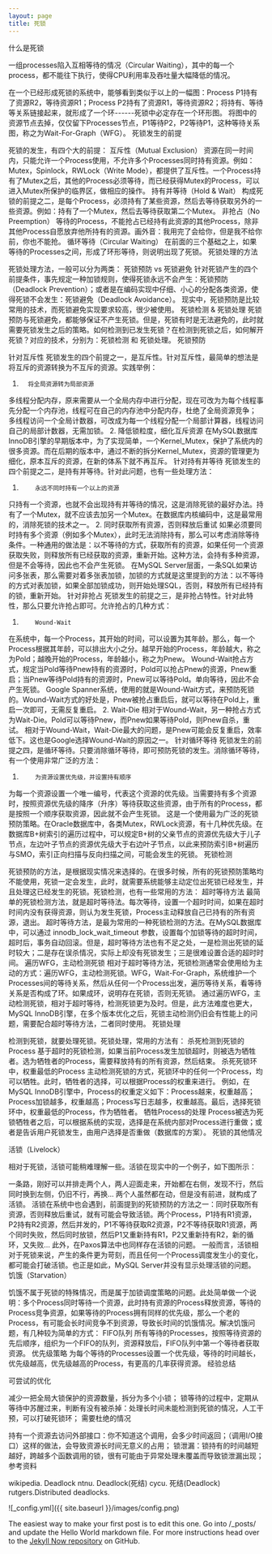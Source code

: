 ```yaml
---
layout: page
title: 死锁
---
```


什么是死锁

一组processes陷入互相等待的情况（Circular Waiting），其中的每一个process，都不能往下执行，使得CPU利用率及吞吐量大幅降低的情况。

在一个已经形成死锁的系统中，能够看到类似于以上的一幅图：Process P1持有了资源R2，等待资源R1；Process P2持有了资源R1，等待资源R2；将持有、等待等关系链接起来，就形成了一个环------死锁中必定存在一个环形图。
将图中的资源节点去掉，仅仅留下Processes节点，P1等待P2，P2等待P1，这种等待关系图，称之为Wait-For-Graph（WFG）。
死锁发生的前提

死锁的发生，有四个大的前提：
互斥性（Mutual Exclusion）
资源在同一时间内，只能允许一个Process使用，不允许多个Processes同时持有资源。例如：Mutex，Spinlock，RWLock（Write Mode），都提供了互斥性。一个Process持有了Mutex之后，其他的Process必须等待，而已经获得Mutex的Process，可以进入Mutex所保护的临界区，做相应的操作。 
持有并等待（Hold & Wait）
构成死锁的前提之二，是每个Process，必须持有了某些资源，然后去等待获取另外的一些资源。例如：持有了一个Mutex，然后去等待获取第二个Mutex。 
非抢占（No Preemption）
等待的Process，不能抢占已经持有此资源的其他Process，除非其他Process自愿放弃他所持有的资源。画外音：我用完了会给你，但是我不给你前，你也不能抢。 
循环等待（Circular Waiting）
在前面的三个基础之上，如果等待的Processes之间，形成了环形等待，则说明出现了死锁。 
死锁处理的方法

死锁处理方法，一般可以分为两类：
死锁预防 vs 死锁避免
针对死锁产生的四个前提条件，事先规定一种加锁规则，使得死锁永远不会产生：死锁预防（Deadlock Prevention）；或者是在编码实现中仔细、小心的分配各类资源，使得死锁不会发生：死锁避免（Deadlock Avoidance）。
现实中，死锁预防是比较常用的技术，而死锁避免实现要求较高，很少被使用。 
死锁检测 & 死锁处理
死锁预防与死锁避免，都能够保证不产生死锁。但是，死锁有时是无法避免的，此时就需要死锁发生之后的策略。如何检测到已发生死锁？在检测到死锁之后，如何解开死锁？对应的技术，分别为：死锁检测 和 死锁处理。
死锁预防

针对互斥性
死锁发生的四个前提之一，是互斥性。针对互斥性，最简单的想法是将互斥的资源转换为不互斥的资源。实践举例：
1.       将全局资源转为局部资源
多线程分配内存，原来需要从一个全局内存中进行分配，现在可改为为每个线程事先分配一个内存池，线程可在自己的内存池中分配内存，杜绝了全局资源竞争； 
多线程访问一个全局计数器，可改成为每一个线程分配一个局部计算器，线程访问自己的局部计数器，无需加锁。 
2.       降低锁粒度，细化互斥资源
在MySQL数据库InnoDB引擎的早期版本中，为了实现简单，一个Kernel_Mutex，保护了系统内的很多资源。而在后期的版本中，通过不断的拆分Kernel_Mutex，资源的管理更为细化，原本互斥的资源，在新的体系下就不再互斥。 
针对持有并等待
死锁发生的四个前提之二，是持有并等待。针对此问题，也有一些处理方法：
1.         永远不同时持有一个以上的资源
只持有一个资源，也就不会出现持有并等待的情况，这是消除死锁的最好办法。持有了一个Mutex，就不应该去加另一个Mutex。在数据库内核编码中，这是最常用的，消除死锁的技术之一。 
2.         同时获取所有资源，否则释放后重试
如果必须要同时持有多个资源（例如多个Mutex），此时无法消除持有，那么可以考虑消除等待条件。一种通用的做法是：以不等待的方式，获取所有的资源，如果任何一个资源获取失败，则释放所有已经获取的资源，重新开始。这种方法，会持有多种资源，但是不会等待，因此也不会产生死锁。
在MySQL Server层面，一条SQL如果访问多张表，那么需要对着多张表加锁，加锁的方式就是这里提到的方法：以不等待的方式对表加锁，如果全部加锁成功，则开始处理SQL，否则，释放所有已经持有的锁，重新开始。 
针对非抢占
死锁发生的前提之三，是非抢占特性。针对此特性，那么只要允许抢占即可。允许抢占的几种方式：
1.         Wound-Wait
在系统中，每一个Process，其开始的时间，可以设置为其年龄。那么，每一个Process根据其年龄，可以排出大小之分。越早开始的Process，年龄越大，称之为Pold；越晚开始的Process，年龄越小，称之为Pnew。
Wound-Wait抢占方式，规定当Pold等待Pnew持有的资源时，Pold可以抢占Pnew的资源，Pnew重启；当Pnew等待Pold持有的资源时，Pnew可以等待Pold。单向等待，因此不会产生死锁。
Google Spanner系统，使用的就是Wound-Wait方式，来预防死锁的。Wound-Wait方式的好处是，Pnew被抢占重启后，就可以等待在Pold上，重启一次即可，无需反复重启。 
2.         Wait-Die
相对于Wound-Wait，另一种抢占方式为Wait-Die。Pold可以等待Pnew，而Pnew如果等待Pold，则Pnew自杀，重试。
相对于Wound-Wait，Wait-Die最大的问题，是Pnew可能会反复重启，效率低下。这也是Google选择Wound-Wait的原因之一。 
针对循环等待
死锁发生的前提之四，是循环等待。只要消除循环等待，即可预防死锁的发生。消除循环等待，有一个使用非常广泛的方法：
1.         为资源设置优先级，并设置持有顺序
为每一个资源设置一个唯一编号，代表这个资源的优先级。当需要持有多个资源时，按照资源优先级的降序（升序）等待获取这些资源，由于所有的Process，都是按照一个顺序获取资源，因此就不会产生死锁。
这是一个使用最为广泛的死锁预防策略。在Oracle数据库中，各类Mutex，RWLock资源，有十几种优先级。在数据库B+树索引的遍历过程中，可以规定B+树的父亲节点的资源优先级大于儿子节点，左边叶子节点的资源优先级大于右边叶子节点，以此来预防索引B+树遍历与SMO，索引正向扫描与反向扫描之间，可能会发生的死锁。
死锁检测

死锁预防的方法，是根据现实情况来选择的。在很多时候，所有的死锁预防策略均不能使用，死锁一定会发生，此时，就需要系统能够主动定位出死锁已经发生，并且处理这已经发生的死锁。死锁检测，也有一些常用的方法：
超时等待方法
最简单的死锁检测方法，就是超时等待法。每次等待，设置一个超时时间，如果在超时时间内没有获得资源，则认为发生死锁，Process主动释放自己已持有的所有资源，退出。
超时等待方法，是最为常用的一种死锁检测的方法。在MySQL数据库中，可以通过 innodb_lock_wait_timeout 参数，设置每个加锁等待的超时时间，超时后，事务自动回滚。但是，超时等待方法也有不足之处，一是检测出死锁的延时较大；二是存在误杀情况，实际上却没有死锁发生；三是很难设置合适的超时时间。 
遍历WFG，主动检测死锁
相对于超时等待方法，死锁检测通常会使用给为主动的方式：遍历WFG，主动检测死锁。WFG，Wait-For-Graph，系统维护一个Processes间的等待关系，然后从任何一个Process出发，遍历等待关系，看等待关系是否构成了环。如果成环，说明存在死锁，否则无死锁。
通过遍历WFG，主动检测死锁，相对于超时等待，检测死锁更为及时。但是，此方法难度也更大，MySQL InnoDB引擎，在多个版本优化之后，死锁主动检测仍旧会有性能上的问题，需要配合超时等待方法，二者同时使用。 
死锁处理

检测到死锁，就要处理死锁。死锁处理，常用的方法有：
杀死检测到死锁的Process
基于超时的死锁检测，如果当前Process发生加锁超时，则被选为牺牲者。选为牺牲者的Process，需要释放持有的所有资源，然后结束。 
杀死死锁环中，权重最低的Process
主动检测死锁的方式，死锁环中的任何一个Process，均可以牺牲。此时，牺牲者的选择，可以根据Process的权重来进行。
例如，在MySQL InnoDB引擎中，Process的权重定义如下：Process越来，权重越高；Process加锁越多，权重越高；Process写日志越多，权重越高。最后，选择死锁环中，权重最低的Process，作为牺牲者。 
牺牲Process的处理
Process被选为死锁牺牲者之后，可以根据系统的实现，选择是在系统内部对Process进行重做；或者是告诉用户死锁发生，由用户选择是否重做（数据库的方案）。 
死锁的其他情况

活锁（Livelock）

相对于死锁，活锁可能稍难理解一些。活锁在现实中的一个例子，如下图所示：

一条路，刚好可以并排走两个人，两人迎面走来，开始都在右侧，发现不行，然后同时换到左侧，仍旧不行，再换… 两个人虽然都在动，但是没有前进，就构成了活锁。
活锁在系统中也会遇到，前面提到的死锁预防的方法之一：同时获取所有资源，否则释放后重试，就有可能会导致活锁。两个Process，P1持有R1资源，P2持有R2资源，然后并发的，P1不等待获取R2资源，P2不等待获取R1资源，两个同时失败，然后同时放锁，然后P1又重新持有R1，P2又重新持有R2，新的循环，又失败… 此外，在Paxos算法中也同样存在活锁的问题。
一般而言，活锁相对于死锁来说，产生的条件更为苛刻，而且任何一个Process调度发生小的变化，都可能会打破活锁。也正是如此，MySQL Server并没有显示处理活锁的问题。 
饥饿（Starvation）

饥饿不属于死锁的特殊情况，而是属于加锁调度策略的问题。此处简单做一个说明：多个Process同时等待一个资源，此时持有资源的Process释放资源，等待的Process竞争资源，如果等待的Process拥有同样的优先级，那么一个老的Process，有可能会长时间竞争不到资源，导致长时间的饥饿情况。解决饥饿问题，有几种较为简单的方式：
FIFO队列
所有等待的Processes，按照等待资源的先后顺序，组织为一个FIFO的队列，资源释放后，FIFO队列中第一个等待者获取资源。 
优先级策略
为每个等待的Processes设置一个优先级，等待的时间越长，优先级越高，优先级越高的Process，有更高的几率获得资源。 
经验总结

可尝试的优化

减少一把全局大锁保护的资源数量，拆分为多个小锁；
锁等待的过程中，定期从等待中苏醒过来，判断有没有被杀掉：处理长时间未能检测到死锁的情况，人工干预，可以打破死锁环；
需要杜绝的情况

持有一个资源去访问外部接口：你不知道这个调用，会多少时间返回；（调用I/O接口）这样的做法，会导致资源长时间无意义的占用；
锁泄漏：锁持有的时间越短越好，跨越多个函数调用的锁，很有可能由于异常处理未覆盖而导致锁泄漏出现；
参考资料

wikipedia. Deadlock
ntnu. Deadlock(死结)
cycu. 死结(Deadlock)
rutgers.Distributed deadlocks. 

![_config.yml]({{ site.baseurl }}/images/config.png)

The easiest way to make your first post is to edit this one. Go into /_posts/ and update the Hello World markdown file. For more instructions head over to the [Jekyll Now repository](https://github.com/barryclark/jekyll-now) on GitHub.